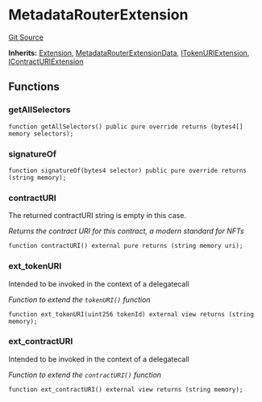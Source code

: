 # MetadataRouterExtension
[Git Source](https://github.com/0xStation/0xrails/blob/7b2d3363f0d5023623fd16114b60a38cf52ce246/src/extension/examples/metadataRouter/MetadataRouterExtension.sol)

**Inherits:**
[Extension](/src/extension/Extension.sol/abstract.Extension.md), [MetadataRouterExtensionData](/src/extension/examples/metadataRouter/MetadataRouterExtensionData.sol/abstract.MetadataRouterExtensionData.md), [ITokenURIExtension](/src/extension/examples/metadataRouter/IMetadataExtensions.sol/interface.ITokenURIExtension.md), [IContractURIExtension](/src/extension/examples/metadataRouter/IMetadataExtensions.sol/interface.IContractURIExtension.md)


## Functions
### getAllSelectors


```solidity
function getAllSelectors() public pure override returns (bytes4[] memory selectors);
```

### signatureOf


```solidity
function signatureOf(bytes4 selector) public pure override returns (string memory);
```

### contractURI

The returned contractURI string is empty in this case.

*Returns the contract URI for this contract, a modern standard for NFTs*


```solidity
function contractURI() external pure returns (string memory uri);
```

### ext_tokenURI

Intended to be invoked in the context of a delegatecall

*Function to extend the `tokenURI()` function*


```solidity
function ext_tokenURI(uint256 tokenId) external view returns (string memory);
```

### ext_contractURI

Intended to be invoked in the context of a delegatecall

*Function to extend the `contractURI()` function*


```solidity
function ext_contractURI() external view returns (string memory);
```

